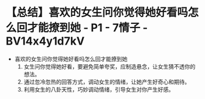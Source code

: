 # 【总结】喜欢的女生问你觉得她好看吗怎么回才能撩到她 - P1 - 7情子 - BV14x4y1d7kV

-   喜欢的女生问你觉得她好看吗怎么回才能撩到她
    1.  女生问你觉得她好看，要避免简单夸奖，应制造悬念，让女生猜不透你的想法。
    2.  通过忽冷忽热的回答方式，调动女生的情绪，让她产生好奇心和期待。
    3.  利用女生的八卦天性，巧妙调动情绪，引导女生对你产生好感。